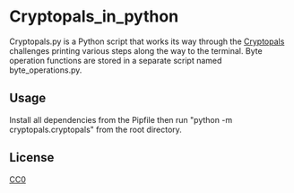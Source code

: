 # Cryptopals_in_python

Cryptopals.py is a Python script that works its way through the [Cryptopals](https://cryptopals.com/) challenges printing various steps along the way to the terminal. Byte operation functions are stored in a separate script named byte_operations.py.

## Usage

Install all dependencies from the Pipfile then run "python -m cryptopals.cryptopals" from the root directory.

## License

[CC0](https://creativecommons.org/share-your-work/public-domain/cc0/)
